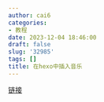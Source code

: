 ```yaml
---
author: cai6
categories:
- 教程
date: 2023-12-04 18:46:00
draft: false
slug: '32985'
tags: []
title: 在hexo中插入音乐
---
```


[链接](https://easyhexo.com/3-Plugins-use-and-config/3-1-hexo-tag-aplayer/)